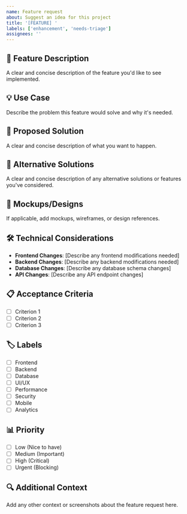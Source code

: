 ```yaml
---
name: Feature request
about: Suggest an idea for this project
title: '[FEATURE] '
labels: ['enhancement', 'needs-triage']
assignees: ''
---
```


## 🚀 Feature Description
A clear and concise description of the feature you'd like to see implemented.

## 💡 Use Case
Describe the problem this feature would solve and why it's needed.

## 🎯 Proposed Solution
A clear and concise description of what you want to happen.

## 🔄 Alternative Solutions
A clear and concise description of any alternative solutions or features you've considered.

## 📸 Mockups/Designs
If applicable, add mockups, wireframes, or design references.

## 🛠️ Technical Considerations
- **Frontend Changes**: [Describe any frontend modifications needed]
- **Backend Changes**: [Describe any backend modifications needed]
- **Database Changes**: [Describe any database schema changes]
- **API Changes**: [Describe any API endpoint changes]

## 📋 Acceptance Criteria
- [ ] Criterion 1
- [ ] Criterion 2
- [ ] Criterion 3

## 🏷️ Labels
- [ ] Frontend
- [ ] Backend
- [ ] Database
- [ ] UI/UX
- [ ] Performance
- [ ] Security
- [ ] Mobile
- [ ] Analytics

## 📊 Priority
- [ ] Low (Nice to have)
- [ ] Medium (Important)
- [ ] High (Critical)
- [ ] Urgent (Blocking)

## 🔍 Additional Context
Add any other context or screenshots about the feature request here.

